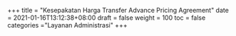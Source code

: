+++
title = "Kesepakatan Harga Transfer Advance Pricing Agreement"
date = 2021-01-16T13:12:38+08:00
draft = false
weight = 100
toc = false
categories ="Layanan Administrasi"
+++